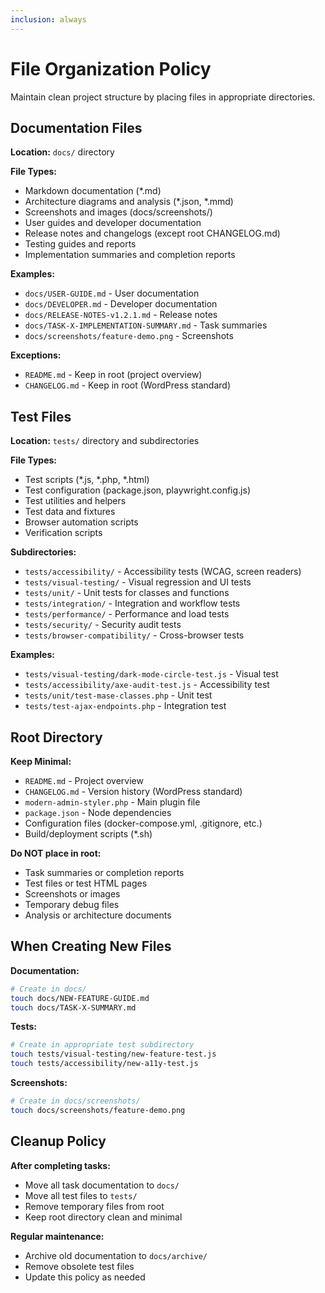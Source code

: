 ```yaml
---
inclusion: always
---
```


# File Organization Policy

Maintain clean project structure by placing files in appropriate directories.

## Documentation Files

**Location:** `docs/` directory

**File Types:**
- Markdown documentation (*.md)
- Architecture diagrams and analysis (*.json, *.mmd)
- Screenshots and images (docs/screenshots/)
- User guides and developer documentation
- Release notes and changelogs (except root CHANGELOG.md)
- Testing guides and reports
- Implementation summaries and completion reports

**Examples:**
- `docs/USER-GUIDE.md` - User documentation
- `docs/DEVELOPER.md` - Developer documentation
- `docs/RELEASE-NOTES-v1.2.1.md` - Release notes
- `docs/TASK-X-IMPLEMENTATION-SUMMARY.md` - Task summaries
- `docs/screenshots/feature-demo.png` - Screenshots

**Exceptions:**
- `README.md` - Keep in root (project overview)
- `CHANGELOG.md` - Keep in root (WordPress standard)

## Test Files

**Location:** `tests/` directory and subdirectories

**File Types:**
- Test scripts (*.js, *.php, *.html)
- Test configuration (package.json, playwright.config.js)
- Test utilities and helpers
- Test data and fixtures
- Browser automation scripts
- Verification scripts

**Subdirectories:**
- `tests/accessibility/` - Accessibility tests (WCAG, screen readers)
- `tests/visual-testing/` - Visual regression and UI tests
- `tests/unit/` - Unit tests for classes and functions
- `tests/integration/` - Integration and workflow tests
- `tests/performance/` - Performance and load tests
- `tests/security/` - Security audit tests
- `tests/browser-compatibility/` - Cross-browser tests

**Examples:**
- `tests/visual-testing/dark-mode-circle-test.js` - Visual test
- `tests/accessibility/axe-audit-test.js` - Accessibility test
- `tests/unit/test-mase-classes.php` - Unit test
- `tests/test-ajax-endpoints.php` - Integration test

## Root Directory

**Keep Minimal:**
- `README.md` - Project overview
- `CHANGELOG.md` - Version history (WordPress standard)
- `modern-admin-styler.php` - Main plugin file
- `package.json` - Node dependencies
- Configuration files (docker-compose.yml, .gitignore, etc.)
- Build/deployment scripts (*.sh)

**Do NOT place in root:**
- Task summaries or completion reports
- Test files or test HTML pages
- Screenshots or images
- Temporary debug files
- Analysis or architecture documents

## When Creating New Files

**Documentation:**
```bash
# Create in docs/
touch docs/NEW-FEATURE-GUIDE.md
touch docs/TASK-X-SUMMARY.md
```

**Tests:**
```bash
# Create in appropriate test subdirectory
touch tests/visual-testing/new-feature-test.js
touch tests/accessibility/new-a11y-test.js
```

**Screenshots:**
```bash
# Create in docs/screenshots/
touch docs/screenshots/feature-demo.png
```

## Cleanup Policy

**After completing tasks:**
- Move all task documentation to `docs/`
- Move all test files to `tests/`
- Remove temporary files from root
- Keep root directory clean and minimal

**Regular maintenance:**
- Archive old documentation to `docs/archive/`
- Remove obsolete test files
- Update this policy as needed
